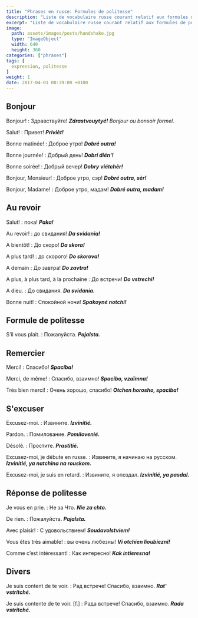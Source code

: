 ```yaml
---
title: "Phrases en russe: Formules de politesse"
description: "Liste de vocabulaire russe courant relatif aux formules de politesse."
excerpt: "Liste de vocabulaire russe courant relatif aux formules de politesse."
image:
  path: assets/images/posts/handshake.jpg
  type: "ImageObject"
  width: 640
  height: 360
categories: ["phrases"]
tags: [
  expression, politesse
]
weight: 1
date: 2017-04-01 00:39:00 +0100
---
```


## Bonjour

Bonjour!
: Здравствуйте!
*__Zdrastvouytyé!__ Bonjour ou bonsoir formel.*

Salut!
: Привет!
*__Privièt!__*

Bonne matinée!
: Доброе утро!
*__Dobré outra!__*

Bonne journée!
: Добрый день!
*__Dobri dién'!__*

Bonne soirée!
: Добрый вечер!
*__Dobry viétchèr!__*

Bonjour, Monsieur!
: Доброе утро, сэр!
*__Dobré outra, sèr!__*

Bonjour, Madame!
: Доброе утро, мадам!
*__Dobré outra, madam!__*


## Au revoir

Salut!
: пока!
*__Paka!__*

Au revoir!
: до свидания!
*__Da svidania!__*

A bientôt!
: До скоро!
*__Da skora!__*

A plus tard!
: до скорого!
*__Do skorova!__*

A demain
: До завтра!
*__Do zavtra!__*

A plus, à plus tard, à la prochaine
: До встречи!
*__Do vstrechi!__*

A dieu.
: До свидания.
*__Da svidania.__*

Bonne nuit!
: Спокойной ночи!
*__Spakoyné notchi!__*


## Formule de politesse

S’il vous plait.
: Пожалуйста.
*__Pajalsta.__*


## Remercier

Merci!
: Спасибо!
*__Spaciba!__*

Merci, de même!
: Спасибо, взаимно!
*__Spacibo, vzaïmna!__*

Très bien merci!
: Очень хорошо, спасибо!
*__Otchen horosho, spaciba!__*


## S'excuser

Excusez-moi.
: Извините.
*__Izvinitié.__*

Pardon.
: Помилование.
*__Pomilovenié.__*

Désolé.
: Простите.
*__Prastitié.__*

Excusez-moi, je débute en russe.
: Извините, я начинаю на русском.
*__Izvinitié, ya natchina na rouskom.__*

Excusez-moi, je suis en retard.
: Извините, я опоздал.
*__Izvinitié, ya pasdal.__*


## Réponse de politesse

Je vous en prie.
: Не за Что.
*__Nie za chto.__*

De rien.
: Пожалуйста.
*__Pajalsta.__*

Avec plaisir!
: C удовольствием!
*__Soudavolstviem!__*

Vous êtes très aimable!
: вы очень любезны!
*__Vi otchien lioubiezni!__*

Comme c’est intéressant!
: Как интересно!
*__Kak intieresna!__*


## Divers

Je suis content de te voir.
: Рад встрече! Спасибо, взаимно.
*__Rat' vstritché.__*

Je suis contente de te voir. [f.]
: Рада встрече! Спасибо, взаимно.
*__Rada vstritché.__*
